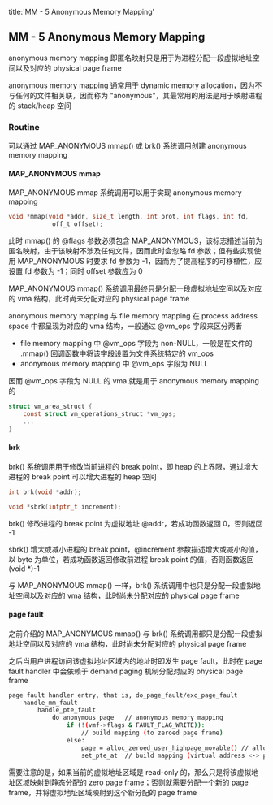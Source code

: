 title:'MM - 5 Anonymous Memory Mapping'
## MM - 5 Anonymous Memory Mapping


anonymous memory mapping 即匿名映射只是用于为进程分配一段虚拟地址空间以及对应的 physical page frame

anonymous memory mapping 通常用于 dynamic memory allocation，因为不与任何的文件相关联，因而称为 "anonymous"，其最常用的用法是用于映射进程的 stack/heap 空间


### Routine

可以通过 MAP_ANONYMOUS mmap() 或 brk() 系统调用创建 anonymous memory mapping

#### MAP_ANONYMOUS mmap

MAP_ANONYMOUS mmap 系统调用可以用于实现 anonymous memory mapping

```c
void *mmap(void *addr, size_t length, int prot, int flags, int fd, 
            off_t offset);
```

此时 mmap() 的 @flags 参数必须包含 MAP_ANONYMOUS，该标志描述当前为匿名映射，由于该映射不涉及任何文件，因而此时会忽略 fd 参数；但有些实现使用 MAP_ANONYMOUS 时要求 fd 参数为 -1，因而为了提高程序的可移植性，应设置 fd 参数为 -1；同时 offset 参数应为 0


MAP_ANONYMOUS mmap() 系统调用最终只是分配一段虚拟地址空间以及对应的 vma 结构，此时尚未分配对应的 physical page frame


anonymous memory mapping 与 file memory mapping 在 process address space 中都呈现为对应的 vma 结构，一般通过 @vm_ops 字段来区分两者

- file memory mapping 中 @vm_ops 字段为 non-NULL，一般是在文件的 .mmap() 回调函数中将该字段设置为文件系统特定的 vm_ops
- anonymous memory mapping 中 @vm_ops 字段为 NULL

因而 @vm_ops 字段为 NULL 的 vma 就是用于 anonymous memory mapping 的

```c
struct vm_area_struct {
	const struct vm_operations_struct *vm_ops;
	...
}
```


#### brk

brk() 系统调用用于修改当前进程的 break point，即 heap 的上界限，通过增大进程的 break point 可以增大进程的 heap 空间

```c
int brk(void *addr);

void *sbrk(intptr_t increment);
```

brk() 修改进程的 break point 为虚拟地址 @addr，若成功函数返回 0，否则返回 -1

sbrk() 增大或减小进程的 break point，@increment 参数描述增大或减小的值，以 byte 为单位，若成功函数返回修改前进程 break point 的值，否则函数返回 (void *)-1


与 MAP_ANONYMOUS mmap() 一样，brk() 系统调用中也只是分配一段虚拟地址空间以及对应的 vma 结构，此时尚未分配对应的 physical page frame


#### page fault

之前介绍的 MAP_ANONYMOUS mmap() 与 brk() 系统调用都只是分配一段虚拟地址空间以及对应的 vma 结构，此时尚未分配对应的 physical page frame

之后当用户进程访问该虚拟地址区域内的地址时即发生 page fault，此时在 page fault handler 中会依赖于 demand paging 机制分配对应的 physical page frame

```sh
page fault handler entry, that is, do_page_fault/exc_page_fault
    handle_mm_fault
        handle_pte_fault
            do_anonymous_page   // anonymous memory mapping
                if (!(vmf->flags & FAULT_FLAG_WRITE)):
                    // build mapping (to zeroed page frame)
                else:
                    page = alloc_zeroed_user_highpage_movable() // allocate one page frame
                    set_pte_at  // build mapping (virtual address <-> physical page frame)
```

需要注意的是，如果当前的虚拟地址区域是 read-only 的，那么只是将该虚拟地址区域映射到静态分配的 zero page frame；否则就需要分配一个新的 page frame，并将虚拟地址区域映射到这个新分配的 page frame

